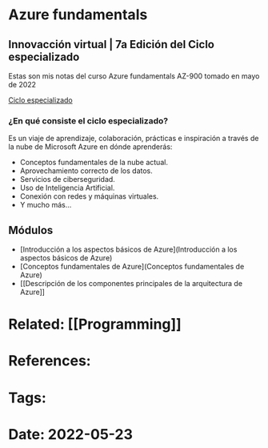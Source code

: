 # Azure fundamentals
## Innovacción virtual | 7a Edición del Ciclo especializado

Estas son mis notas del curso Azure fundamentals AZ-900 tomado en mayo de 2022

[Ciclo especializado](https://innovaccionvirtual.my.canva.site/)

### ¿En qué consiste el ciclo especializado?
Es un viaje de aprendizaje, colaboración, prácticas e inspiración a través de la nube de Microsoft Azure en dónde aprenderás:

- Conceptos fundamentales de la nube actual.
- Aprovechamiento correcto de los datos.
- Servicios de ciberseguridad.
- Uso de Inteligencia Artificial.
- Conexión con redes y máquinas virtuales.
- Y mucho más…
## Módulos
 - [Introducción a los aspectos básicos de Azure](Introducción a los aspectos básicos de Azure)
- [Conceptos fundamentales de Azure](Conceptos fundamentales de Azure)
- [[Descripción de los componentes principales de la arquitectura de Azure]]

# Related: [[Programming]]
# References:
# Tags:
# Date: 2022-05-23